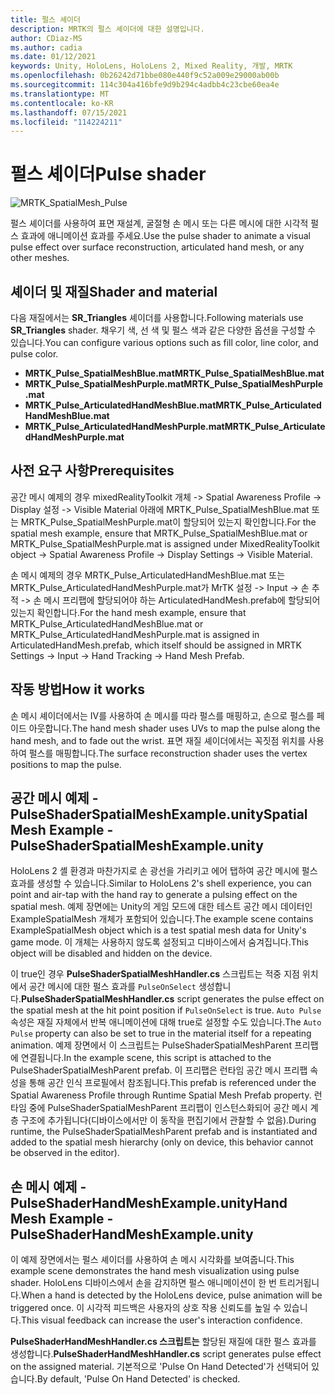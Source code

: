 ```yaml
---
title: 펄스 셰이더
description: MRTK의 펄스 셰이더에 대한 설명입니다.
author: CDiaz-MS
ms.author: cadia
ms.date: 01/12/2021
keywords: Unity, HoloLens, HoloLens 2, Mixed Reality, 개발, MRTK
ms.openlocfilehash: 0b26242d71bbe080e440f9c52a009e29000ab00b
ms.sourcegitcommit: 114c304a416bfe9d9b294c4adbb4c23cbe60ea4e
ms.translationtype: MT
ms.contentlocale: ko-KR
ms.lasthandoff: 07/15/2021
ms.locfileid: "114224211"
---
```

# <a name="pulse-shader"></a><span data-ttu-id="fcef9-104">펄스 셰이더</span><span class="sxs-lookup"><span data-stu-id="fcef9-104">Pulse shader</span></span>

![MRTK_SpatialMesh_Pulse](https://user-images.githubusercontent.com/13754172/68261851-3489e200-fff6-11e9-9f6c-5574a7dd8db7.gif)

<span data-ttu-id="fcef9-106">펄스 셰이더를 사용하여 표면 재설계, 굴절형 손 메시 또는 다른 메시에 대한 시각적 펄스 효과에 애니메이션 효과를 주세요.</span><span class="sxs-lookup"><span data-stu-id="fcef9-106">Use the pulse shader to animate a visual pulse effect over surface reconstruction, articulated hand mesh, or any other meshes.</span></span>

## <a name="shader-and-material"></a><span data-ttu-id="fcef9-107">셰이더 및 재질</span><span class="sxs-lookup"><span data-stu-id="fcef9-107">Shader and material</span></span>

<span data-ttu-id="fcef9-108">다음 재질에서는 **SR_Triangles** 셰이더를 사용합니다.</span><span class="sxs-lookup"><span data-stu-id="fcef9-108">Following materials use **SR_Triangles** shader.</span></span> <span data-ttu-id="fcef9-109">채우기 색, 선 색 및 펄스 색과 같은 다양한 옵션을 구성할 수 있습니다.</span><span class="sxs-lookup"><span data-stu-id="fcef9-109">You can configure various options such as fill color, line color, and pulse color.</span></span>

- <span data-ttu-id="fcef9-110">**MRTK_Pulse_SpatialMeshBlue.mat**</span><span class="sxs-lookup"><span data-stu-id="fcef9-110">**MRTK_Pulse_SpatialMeshBlue.mat**</span></span> 
- <span data-ttu-id="fcef9-111">**MRTK_Pulse_SpatialMeshPurple.mat**</span><span class="sxs-lookup"><span data-stu-id="fcef9-111">**MRTK_Pulse_SpatialMeshPurple.mat**</span></span> 
- <span data-ttu-id="fcef9-112">**MRTK_Pulse_ArticulatedHandMeshBlue.mat**</span><span class="sxs-lookup"><span data-stu-id="fcef9-112">**MRTK_Pulse_ArticulatedHandMeshBlue.mat**</span></span> 
- <span data-ttu-id="fcef9-113">**MRTK_Pulse_ArticulatedHandMeshPurple.mat**</span><span class="sxs-lookup"><span data-stu-id="fcef9-113">**MRTK_Pulse_ArticulatedHandMeshPurple.mat**</span></span> 

## <a name="prerequisites"></a><span data-ttu-id="fcef9-114">사전 요구 사항</span><span class="sxs-lookup"><span data-stu-id="fcef9-114">Prerequisites</span></span>

<span data-ttu-id="fcef9-115">공간 메시 예제의 경우 mixedRealityToolkit 개체 -> Spatial Awareness Profile -> Display 설정 -> Visible Material 아래에 MRTK_Pulse_SpatialMeshBlue.mat 또는 MRTK_Pulse_SpatialMeshPurple.mat이 할당되어 있는지 확인합니다.</span><span class="sxs-lookup"><span data-stu-id="fcef9-115">For the spatial mesh example, ensure that MRTK_Pulse_SpatialMeshBlue.mat or MRTK_Pulse_SpatialMeshPurple.mat is assigned under MixedRealityToolkit object -> Spatial Awareness Profile -> Display Settings -> Visible Material.</span></span>

<span data-ttu-id="fcef9-116">손 메시 예제의 경우 MRTK_Pulse_ArticulatedHandMeshBlue.mat 또는 MRTK_Pulse_ArticulatedHandMeshPurple.mat가 MrTK 설정 -> Input -> 손 추적 -> 손 메시 프리팹에 할당되어야 하는 ArticulatedHandMesh.prefab에 할당되어 있는지 확인합니다.</span><span class="sxs-lookup"><span data-stu-id="fcef9-116">For the hand mesh example, ensure that MRTK_Pulse_ArticulatedHandMeshBlue.mat or MRTK_Pulse_ArticulatedHandMeshPurple.mat is assigned in ArticulatedHandMesh.prefab, which itself should be assigned in MRTK Settings -> Input -> Hand Tracking -> Hand Mesh Prefab.</span></span>

## <a name="how-it-works"></a><span data-ttu-id="fcef9-117">작동 방법</span><span class="sxs-lookup"><span data-stu-id="fcef9-117">How it works</span></span>

<span data-ttu-id="fcef9-118">손 메시 셰이더에서는 IV를 사용하여 손 메시를 따라 펄스를 매핑하고, 손으로 펄스를 페이드 아웃합니다.</span><span class="sxs-lookup"><span data-stu-id="fcef9-118">The hand mesh shader uses UVs to map the pulse along the hand mesh, and to fade out the wrist.</span></span> <span data-ttu-id="fcef9-119">표면 재질 셰이더에서는 꼭짓점 위치를 사용하여 펄스를 매핑합니다.</span><span class="sxs-lookup"><span data-stu-id="fcef9-119">The surface reconstruction shader uses the vertex positions to map the pulse.</span></span>

## <a name="spatial-mesh-example---pulseshaderspatialmeshexampleunity"></a><span data-ttu-id="fcef9-120">공간 메시 예제 - PulseShaderSpatialMeshExample.unity</span><span class="sxs-lookup"><span data-stu-id="fcef9-120">Spatial Mesh Example - PulseShaderSpatialMeshExample.unity</span></span>

<span data-ttu-id="fcef9-121">HoloLens 2 셸 환경과 마찬가지로 손 광선을 가리키고 에어 탭하여 공간 메시에 펄스 효과를 생성할 수 있습니다.</span><span class="sxs-lookup"><span data-stu-id="fcef9-121">Similar to HoloLens 2's shell experience, you can point and air-tap with the hand ray to generate a pulsing effect on the spatial mesh.</span></span> <span data-ttu-id="fcef9-122">예제 장면에는 Unity의 게임 모드에 대한 테스트 공간 메시 데이터인 ExampleSpatialMesh 개체가 포함되어 있습니다.</span><span class="sxs-lookup"><span data-stu-id="fcef9-122">The example scene contains ExampleSpatialMesh object which is a test spatial mesh data for Unity's game mode.</span></span> <span data-ttu-id="fcef9-123">이 개체는 사용하지 않도록 설정되고 디바이스에서 숨겨집니다.</span><span class="sxs-lookup"><span data-stu-id="fcef9-123">This object will be disabled and hidden on the device.</span></span>

<span data-ttu-id="fcef9-124">이 true인 경우 **PulseShaderSpatialMeshHandler.cs** 스크립트는 적중 지점 위치에서 공간 메시에 대한 펄스 효과를 `PulseOnSelect` 생성합니다.</span><span class="sxs-lookup"><span data-stu-id="fcef9-124">**PulseShaderSpatialMeshHandler.cs** script generates the pulse effect on the spatial mesh at the hit point position if `PulseOnSelect` is true.</span></span> <span data-ttu-id="fcef9-125">`Auto Pulse`속성은 재질 자체에서 반복 애니메이션에 대해 true로 설정할 수도 있습니다.</span><span class="sxs-lookup"><span data-stu-id="fcef9-125">The  `Auto Pulse` property can also be set to true in the material itself for a repeating animation.</span></span>  <span data-ttu-id="fcef9-126">예제 장면에서 이 스크립트는 PulseShaderSpatialMeshParent 프리팹에 연결됩니다.</span><span class="sxs-lookup"><span data-stu-id="fcef9-126">In the example scene, this script is attached to the PulseShaderSpatialMeshParent prefab.</span></span>  <span data-ttu-id="fcef9-127">이 프리팹은 런타임 공간 메시 프리팹 속성을 통해 공간 인식 프로필에서 참조됩니다.</span><span class="sxs-lookup"><span data-stu-id="fcef9-127">This prefab is referenced under the Spatial Awareness Profile through Runtime Spatial Mesh Prefab property.</span></span> <span data-ttu-id="fcef9-128">런타임 중에 PulseShaderSpatialMeshParent 프리팹이 인스턴스화되어 공간 메시 계층 구조에 추가됩니다(디바이스에서만 이 동작을 편집기에서 관찰할 수 없음).</span><span class="sxs-lookup"><span data-stu-id="fcef9-128">During runtime, the PulseShaderSpatialMeshParent prefab and is instantiated and added to the spatial mesh hierarchy (only on device, this behavior cannot be observed in the editor).</span></span>

## <a name="hand-mesh-example---pulseshaderhandmeshexampleunity"></a><span data-ttu-id="fcef9-129">손 메시 예제 - PulseShaderHandMeshExample.unity</span><span class="sxs-lookup"><span data-stu-id="fcef9-129">Hand Mesh Example - PulseShaderHandMeshExample.unity</span></span>

<span data-ttu-id="fcef9-130">이 예제 장면에서는 펄스 셰이더를 사용하여 손 메시 시각화를 보여줍니다.</span><span class="sxs-lookup"><span data-stu-id="fcef9-130">This example scene demonstrates the hand mesh visualization using pulse shader.</span></span> <span data-ttu-id="fcef9-131">HoloLens 디바이스에서 손을 감지하면 펄스 애니메이션이 한 번 트리거됩니다.</span><span class="sxs-lookup"><span data-stu-id="fcef9-131">When a hand is detected by the HoloLens device, pulse animation will be triggered once.</span></span> <span data-ttu-id="fcef9-132">이 시각적 피드백은 사용자의 상호 작용 신뢰도를 높일 수 있습니다.</span><span class="sxs-lookup"><span data-stu-id="fcef9-132">This visual feedback can increase the user's interaction confidence.</span></span> 

<span data-ttu-id="fcef9-133">**PulseShaderHandMeshHandler.cs 스크립트는** 할당된 재질에 대한 펄스 효과를 생성합니다.</span><span class="sxs-lookup"><span data-stu-id="fcef9-133">**PulseShaderHandMeshHandler.cs** script generates pulse effect on the assigned material.</span></span> <span data-ttu-id="fcef9-134">기본적으로 'Pulse On Hand Detected'가 선택되어 있습니다.</span><span class="sxs-lookup"><span data-stu-id="fcef9-134">By default, 'Pulse On Hand Detected' is checked.</span></span>
